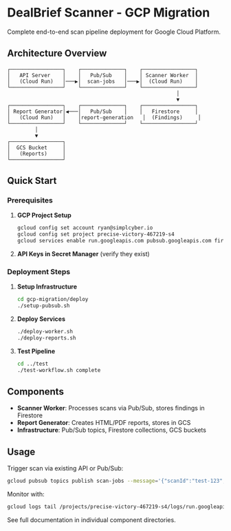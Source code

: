 # DealBrief Scanner - GCP Migration

Complete end-to-end scan pipeline deployment for Google Cloud Platform.

## Architecture Overview

```
┌─────────────────┐    ┌──────────────┐    ┌─────────────────┐
│   API Server    │    │   Pub/Sub    │    │ Scanner Worker  │
│   (Cloud Run)   │───▶│  scan-jobs   │───▶│  (Cloud Run)    │
└─────────────────┘    └──────────────┘    └─────────────────┘
                                                       │
                                                       ▼
┌─────────────────┐    ┌──────────────┐    ┌─────────────────┐
│ Report Generator│◀───│   Pub/Sub    │    │   Firestore     │
│   (Cloud Run)   │    │report-generation   │  (Findings)     │
└─────────────────┘    └──────────────┘    └─────────────────┘
         │
         ▼
┌─────────────────┐
│  GCS Bucket     │
│   (Reports)     │
└─────────────────┘
```

## Quick Start

### Prerequisites

1. **GCP Project Setup**
   ```bash
   gcloud config set account ryan@simplcyber.io
   gcloud config set project precise-victory-467219-s4
   gcloud services enable run.googleapis.com pubsub.googleapis.com firestore.googleapis.com storage-api.googleapis.com artifactregistry.googleapis.com cloudbuild.googleapis.com
   ```

2. **API Keys in Secret Manager** (verify they exist)

### Deployment Steps

1. **Setup Infrastructure**
   ```bash
   cd gcp-migration/deploy
   ./setup-pubsub.sh
   ```

2. **Deploy Services**
   ```bash
   ./deploy-worker.sh
   ./deploy-reports.sh
   ```

3. **Test Pipeline**
   ```bash
   cd ../test
   ./test-workflow.sh complete
   ```

## Components

- **Scanner Worker**: Processes scans via Pub/Sub, stores findings in Firestore
- **Report Generator**: Creates HTML/PDF reports, stores in GCS
- **Infrastructure**: Pub/Sub topics, Firestore collections, GCS buckets

## Usage

Trigger scan via existing API or Pub/Sub:
```bash
gcloud pubsub topics publish scan-jobs --message='{"scanId":"test-123","domain":"example.com","companyName":"Test Corp"}'
```

Monitor with:
```bash
gcloud logs tail /projects/precise-victory-467219-s4/logs/run.googleapis.com%2Fstdout
```

See full documentation in individual component directories.